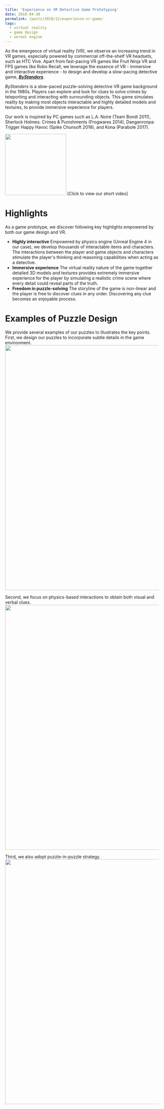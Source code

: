 ```yaml
---
title: 'Experience on VR Detective Game Prototyping'
date: 2018-04-30
permalink: /posts/2018/12/experience-vr-game/
tags:
  - virtual reality
  - game design
  - unreal engine
---
```

As the emergence of virtual reality (VR), we observe an increasing trend in VR games, especially powered by commercial off-the-shelf VR headsets, such as HTC Vive. Apart from fast-pacing VR games like Fruit Ninja VR and FPS games like Robo Recall, we leverage the essence of VR - immersive and interactive experience - to design and develop a slow-pacing detective game, [***ByStanders***](https://qq315035253.wixsite.com/bystanders). 

*ByStanders* is a slow-paced puzzle-solving detective VR game background in the 1980s. Players can explore and look for clues to solve crimes by teleporting and interacting with surrounding objects. This game simulates reality by making most objects interactable and highly detailed models and textures, to provide immersive experience for players.

Our work is inspired by PC games such as L.A. Noire (Team Bondi 2011), Sherlock Holmes: Crimes & Punishments (Frogwares 2014), Danganronpa: Trigger Happy Havoc (Spike Chunsoft 2016), and Kona (Parabole 2017).

[<img src="https://sunbangjie.github.io/images/ByStanders/video_cover.png" width="200"/>](https://www.youtube.com/watch?v=4fnJeX9xLa0) [Click to view our short video]

Highlights
=====
As a game prototype, we discover following key highlights empowered by both our game design and VR.
* **Highly interactive** Empowered by physics engine (Unreal Engine 4 in our case), we develop thousands of interactable items and characters. The interactions between the player and game objects and characters stimulate the player's thinking and reasoning capabilities when acting as a detective.
* **Immersive experience** The virtual reality nature of the game together detailed 3D models and textures provides extremely immersive experience for the player by simulating a realistic crime scene where every detail could reveal parts of the truth.
* **Freedom in puzzle-solving** The storyline of the game is non-linear and the player is free to discover clues in any order. Discovering any clue becomes an enjoyable process.

Examples of Puzzle Design
====
We provide several examples of our puzzles to illustrates the key points. First, we design our puzzles to incorporate subtle details in the game environment.
<img src="https://sunbangjie.github.io/images/ByStanders/highlight_1.png" width="800"/>

Second, we focus on physics-based interactions to obtain both visual and verbal clues.
<img src="https://sunbangjie.github.io/images/ByStanders/highlight_2.png" width="800"/>

Third, we also adopt puzzle-in-puzzle strategy.
<img src="https://sunbangjie.github.io/images/ByStanders/highlight_3.png" width="800"/>